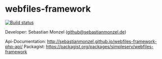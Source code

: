 webfiles-framework
==================
[![Build status][Master image]][Master]

[Master image]: https://img.shields.io/travis/sebastianmonzel/webfiles-framework-php/master.svg?style=flat-square
[Master]: https://travis-ci.org/sebastianmonzel/webfiles-framework-php

Developer: Sebastian Monzel (github@sebastianmonzel.de)

Api-Documentation: http://sebastianmonzel.github.io/webfiles-framework-php-api/
Packagist: https://packagist.org/packages/simpleserv/webfiles-framework
